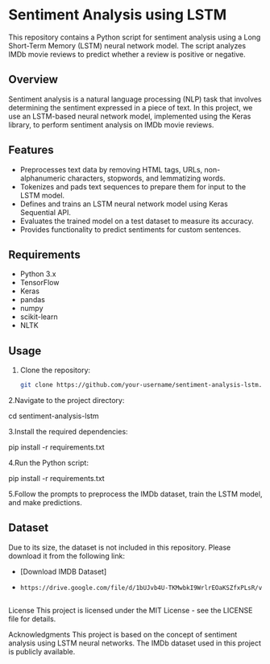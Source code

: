 # Sentiment Analysis using LSTM

This repository contains a Python script for sentiment analysis using a Long Short-Term Memory (LSTM) neural network model. The script analyzes IMDb movie reviews to predict whether a review is positive or negative.

## Overview

Sentiment analysis is a natural language processing (NLP) task that involves determining the sentiment expressed in a piece of text. In this project, we use an LSTM-based neural network model, implemented using the Keras library, to perform sentiment analysis on IMDb movie reviews.

## Features

- Preprocesses text data by removing HTML tags, URLs, non-alphanumeric characters, stopwords, and lemmatizing words.
- Tokenizes and pads text sequences to prepare them for input to the LSTM model.
- Defines and trains an LSTM neural network model using Keras Sequential API.
- Evaluates the trained model on a test dataset to measure its accuracy.
- Provides functionality to predict sentiments for custom sentences.

## Requirements

- Python 3.x
- TensorFlow
- Keras
- pandas
- numpy
- scikit-learn
- NLTK

## Usage

1. Clone the repository:

   ```bash
   git clone https://github.com/your-username/sentiment-analysis-lstm.git

2.Navigate to the project directory:

cd sentiment-analysis-lstm

3.Install the required dependencies:

pip install -r requirements.txt

4.Run the Python script:

pip install -r requirements.txt

5.Follow the prompts to preprocess the IMDb dataset, train the LSTM model, and make predictions.

## Dataset

Due to its size, the dataset is not included in this repository. Please download it from the following link:

- [Download IMDB Dataset]
- ```bash
  https://drive.google.com/file/d/1bUJvb4U-TKMwbkI9WrlrEOaKSZfxPLsR/view?usp=drive_link



License
This project is licensed under the MIT License - see the LICENSE file for details.

Acknowledgments
This project is based on the concept of sentiment analysis using LSTM neural networks.
The IMDb dataset used in this project is publicly available.

